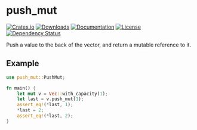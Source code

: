 # push_mut

[![Crates.io](https://img.shields.io/crates/v/push_mut)](https://crates.io/crates/push_mut)
[![Downloads](https://img.shields.io/crates/d/push_mut.svg)](https://crates.io/crates/push_mut)
[![Documentation](https://docs.rs/push_mut/badge.svg)](https://docs.rs/push_mut)
[![License](https://img.shields.io/crates/l/push_mut)](https://crates.io/crates/push_mut)
[![Dependency Status](https://deps.rs/repo/github/JohnScience/push_mut/status.svg)](https://deps.rs/repo/github/JohnScience/push_mut)

Push a value to the back of the vector, and return a mutable reference to it.

## Example

```rust
use push_mut::PushMut;

fn main() {
    let mut v = Vec::with_capacity(1);
    let last = v.push_mut(1);
    assert_eq!(*last, 1);
    *last = 2;
    assert_eq!(*last, 2);   
}
```
